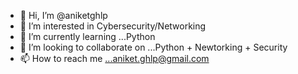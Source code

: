 - 👋 Hi, I’m @aniketghlp
- 👀 I’m interested in Cybersecurity/Networking
- 🌱 I’m currently learning ...Python
- 💞️ I’m looking to collaborate on ...Python + Newtorking + Security
- 📫 How to reach me ...aniket.ghlp@gmail.com

<!---
aniketghlp/aniketghlp is a ✨ special ✨ repository because its `README.md` (this file) appears on your GitHub profile.
You can click the Preview link to take a look at your changes.
--->
